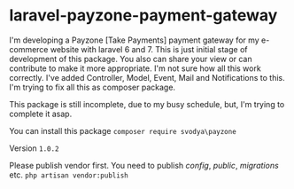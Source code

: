 # laravel-payzone-payment-gateway

I'm developing a Payzone [Take Payments] payment gateway for my e-commerce website with laravel 6 and 7. 
This is just initial stage of development of this package. 
You also can share your view or can contribute to make it more appropriate. I'm not sure how all this work correctly. 
I've added Controller, Model, Event, Mail and Notifications to this. I'm trying to fix all this as composer package.

This package is still incomplete, due to my busy schedule, but, I'm trying to complete it asap.

You can install this package
`composer require svodya\payzone`

Version `1.0.2`

Please publish vendor first. 
You need to publish *config*, *public*, *migrations* etc. 
`php artisan vendor:publish`
